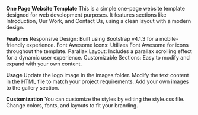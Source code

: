 **One Page Website Template**
This is a simple one-page website template designed for web development purposes. It features sections like Introduction, Our Work, and Contact Us, using a clean layout with a modern design.

**Features**
Responsive Design: Built using Bootstrap v4.1.3 for a mobile-friendly experience.
Font Awesome Icons: Utilizes Font Awesome for icons throughout the template.
Parallax Layout: Includes a parallax scrolling effect for a dynamic user experience.
Customizable Sections: Easy to modify and expand with your own content.

**Usage**
Update the logo image in the images folder.
Modify the text content in the HTML file to match your project requirements.
Add your own images to the gallery section.

**Customization**
You can customize the styles by editing the style.css file. Change colors, fonts, and layouts to fit your branding.
